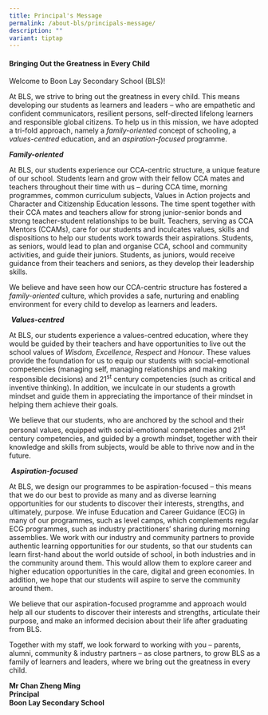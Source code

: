 ```yaml
---
title: Principal's Message
permalink: /about-bls/principals-message/
description: ""
variant: tiptap
---
```

<h4><strong>Bringing Out the Greatness in Every Child</strong></h4>
<p>Welcome to Boon Lay Secondary School (BLS)!</p>
<p>At BLS, we strive to bring out the greatness in every child. This means
developing our students as learners and leaders – who are empathetic and
confident communicators, resilient persons, self-directed lifelong learners
and responsible global citizens. To help us in this mission, we have adopted
a tri-fold approach, namely a <em>family-oriented</em> concept of schooling,
a <em>values-centred</em> education, and an <em>aspiration-focused</em> programme.</p>
<p><strong><em>Family-oriented</em></strong>
</p>
<p>At BLS, our students experience our CCA-centric structure, a unique feature
of our school. Students learn and grow with their fellow CCA mates and
teachers throughout their time with us – during CCA time, morning programmes,
common curriculum subjects, Values in Action projects and Character and
Citizenship Education lessons. The time spent together with their CCA mates
and teachers allow for strong junior-senior bonds and strong teacher-student
relationships to be built. Teachers, serving as CCA Mentors (CCAMs), care
for our students and inculcates values, skills and dispositions to help
our students work towards their aspirations. Students, as seniors, would
lead to plan and organise CCA, school and community activities, and guide
their juniors. Students, as juniors, would receive guidance from their
teachers and seniors, as they develop their leadership skills.</p>
<p>We believe and have seen how our CCA-centric structure has fostered a <em>family-oriented</em> culture,
which provides a safe, nurturing and enabling environment for every child
to develop as learners and leaders.</p>
<p>&nbsp;<strong><em>Values-centred</em></strong>
</p>
<p>At BLS, our students experience a values-centred education, where they
would be guided by their teachers and have opportunities to live out the
school values of <em>Wisdom, Excellence, Respect </em>and <em>Honour</em>.
These values provide the foundation for us to equip our students with social-emotional
competencies (managing self, managing relationships and making responsible
decisions) and 21<sup>st</sup> century competencies (such as critical and
inventive thinking). In addition, we inculcate in our students a growth
mindset and guide them in appreciating the importance of their mindset
in helping them achieve their goals.</p>
<p>We believe that our students, who are anchored by the school and their
personal values, equipped with social-emotional competencies and 21<sup>st</sup> century
competencies, and guided by a growth mindset, together with their knowledge
and skills from subjects, would be able to thrive now and in the future.</p>
<p><em>&nbsp;</em><strong><em>Aspiration-focused</em></strong>
</p>
<p>At BLS, we design our programmes to be aspiration-focused – this means
that we do our best to provide as many and as diverse learning opportunities
for our students to discover their interests, strengths, and ultimately,
purpose. We infuse Education and Career Guidance (ECG) in many of our programmes,
such as level camps, which complements regular ECG programmes, such as
industry practitioners’ sharing during morning assemblies. We work with
our industry and community partners to provide authentic learning opportunities
for our students, so that our students can learn first-hand about the world
outside of school, in both industries and in the community around them.
This would allow them to explore career and higher education opportunities
in the care, digital and green economies. In addition, we hope that our
students will aspire to serve the community around them.</p>
<p>We believe that our aspiration-focused programme and approach would help
all our students to discover their interests and strengths, articulate
their purpose, and make an informed decision about their life after graduating
from BLS.</p>
<p>Together with my staff, we look forward to working with you – parents,
alumni, community &amp; industry partners – as close partners, to grow
BLS as a family of learners and leaders, where we bring out the greatness
in every child.</p>
<p><strong>Mr Chan Zheng Ming </strong>
<br><strong>Principal </strong>
<br><strong>Boon Lay Secondary School</strong>
</p>